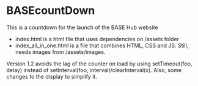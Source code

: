 # BASEcountDown
This is a countdown for the launch of the BASE Hub website

- index.html is a html file that uses dependencies on /assets folder
- index_all_in_one.html is a file that combines HTML, CSS and JS. Still, needs images from /assets/images.

Version 1.2 avoids the lag of the counter on load by using setTimeout(foo, delay) instead of setInterval(foo, interval)/clearInterval(x).
            Also, some changes to the display to simplify it.
